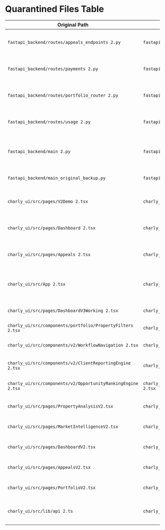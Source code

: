 # Quarantined Files Table

| Original Path | Moved To | Reason | Status |
|---------------|----------|---------|---------|
| `fastapi_backend/routes/appeals_endpoints 2.py` | `fastapi_backend/archive/unused/appeals_endpoints 2.py` | Duplicate file with space-2 suffix | Untracked → Moved |
| `fastapi_backend/routes/payments 2.py` | `fastapi_backend/archive/unused/payments 2.py` | Duplicate file with space-2 suffix | Untracked → Moved |  
| `fastapi_backend/routes/portfolio_router 2.py` | `fastapi_backend/archive/unused/portfolio_router 2.py` | Duplicate file with space-2 suffix | Untracked → Moved |
| `fastapi_backend/routes/usage 2.py` | `fastapi_backend/archive/unused/usage 2.py` | Duplicate file with space-2 suffix | Untracked → Moved |
| `fastapi_backend/main 2.py` | `fastapi_backend/archive/unused/main 2.py` | Duplicate main file with space-2 suffix | Untracked → Moved |
| `fastapi_backend/main_original_backup.py` | `fastapi_backend/archive/unused/main_original_backup.py` | Backup copy of main file | Untracked → Moved |
| `charly_ui/src/pages/V2Demo 2.tsx` | `charly_ui/archive/unused/V2Demo 2.tsx` | Duplicate with space-2 suffix | Untracked → Moved |
| `charly_ui/src/pages/Dashboard 2.tsx` | `charly_ui/archive/unused/Dashboard 2.tsx` | Duplicate with space-2 suffix | Untracked → Moved |
| `charly_ui/src/pages/Appeals 2.tsx` | `charly_ui/archive/unused/Appeals 2.tsx` | Duplicate with space-2 suffix | Untracked → Moved |
| `charly_ui/src/App 2.tsx` | `charly_ui/archive/unused/App 2.tsx` | Duplicate main App with space-2 suffix | Untracked → Moved |
| `charly_ui/src/pages/DashboardV3Working 2.tsx` | `charly_ui/archive/unused/DashboardV3Working 2.tsx` | Work-in-progress duplicate | Untracked → Moved |
| `charly_ui/src/components/portfolio/PropertyFilters 2.tsx` | `charly_ui/archive/unused/PropertyFilters 2.tsx` | Component duplicate | Untracked → Moved |
| `charly_ui/src/components/v2/WorkflowNavigation 2.tsx` | `charly_ui/archive/unused/WorkflowNavigation 2.tsx` | V2 component duplicate | Untracked → Moved |
| `charly_ui/src/components/v2/ClientReportingEngine 2.tsx` | `charly_ui/archive/unused/ClientReportingEngine 2.tsx` | V2 component duplicate | Untracked → Moved |
| `charly_ui/src/components/v2/OpportunityRankingEngine 2.tsx` | `charly_ui/archive/unused/OpportunityRankingEngine 2.tsx` | V2 component duplicate | Untracked → Moved |
| `charly_ui/src/pages/PropertyAnalysisV2.tsx` | `charly_ui/archive/unused/PropertyAnalysisV2.tsx` | V2 page not in routing | Untracked → Moved |
| `charly_ui/src/pages/MarketIntelligenceV2.tsx` | `charly_ui/archive/unused/MarketIntelligenceV2.tsx` | V2 page not in routing | Untracked → Moved |
| `charly_ui/src/pages/DashboardV2.tsx` | `charly_ui/archive/unused/DashboardV2.tsx` | V2 page not in routing | Untracked → Moved |
| `charly_ui/src/pages/AppealsV2.tsx` | `charly_ui/archive/unused/AppealsV2.tsx` | V2 page not in routing | Untracked → Moved |
| `charly_ui/src/pages/PortfolioV2.tsx` | `charly_ui/archive/unused/PortfolioV2.tsx` | V2 page not in routing | Untracked → Moved |
| `charly_ui/src/lib/api 2.ts` | `charly_ui/archive/unused/api 2.ts` | Duplicate API lib with space-2 suffix | Untracked → Moved |